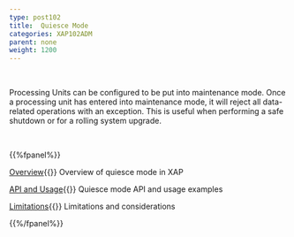 ```yaml
---
type: post102
title:  Quiesce Mode
categories: XAP102ADM
parent: none
weight: 1200
---
```


<br>

Processing Units can be configured to be put into maintenance mode. Once a processing unit has entered into maintenance mode, it will reject all data-related operations with an exception.
This is useful when performing a safe shutdown or for a rolling system upgrade.

<br>

{{%fpanel%}}

[Overview](./quiesce-overview.html){{<wbr>}}
Overview of quiesce mode in XAP

[API and Usage](./quiesce-pu-api.html){{<wbr>}}
Quiesce mode API and usage examples

[Limitations](./quiesce-limitations.html){{<wbr>}}
Limitations and considerations

{{%/fpanel%}}
